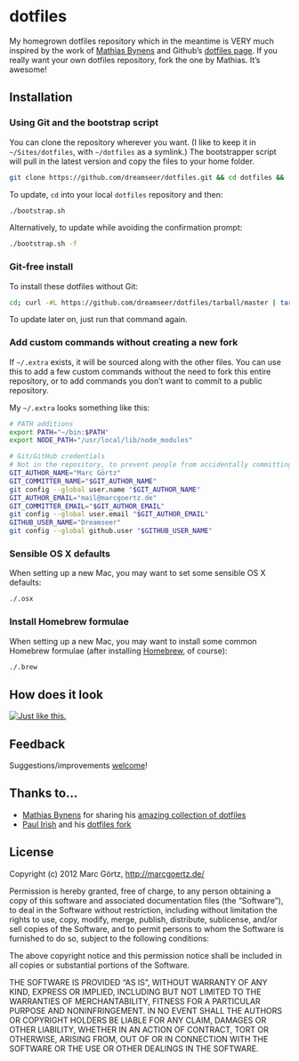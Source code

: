 # dotfiles

My homegrown dotfiles repository which in the meantime is VERY much inspired by the work of [Mathias Bynens](http://mths.be/dotfiles) and Github’s [dotfiles page](http://dotfiles.github.com/). If you really want your own dotfiles repository, fork the one by Mathias. It’s awesome!

## Installation

### Using Git and the bootstrap script

You can clone the repository wherever you want. (I like to keep it in `~/Sites/dotfiles`, with `~/dotfiles` as a symlink.) The bootstrapper script will pull in the latest version and copy the files to your home folder.

```bash
git clone https://github.com/dreamseer/dotfiles.git && cd dotfiles && ./bootstrap.sh
```

To update, `cd` into your local `dotfiles` repository and then:

```bash
./bootstrap.sh
```

Alternatively, to update while avoiding the confirmation prompt:

```bash
./bootstrap.sh -f
```

### Git-free install

To install these dotfiles without Git:

```bash
cd; curl -#L https://github.com/dreamseer/dotfiles/tarball/master | tar -xzv --strip-components 1 --exclude={README.md,bootstrap.sh}
```

To update later on, just run that command again.

### Add custom commands without creating a new fork

If `~/.extra` exists, it will be sourced along with the other files. You can use this to add a few custom commands without the need to fork this entire repository, or to add commands you don’t want to commit to a public repository.

My `~/.extra` looks something like this:

```bash
# PATH additions
export PATH="~/bin:$PATH"
export NODE_PATH="/usr/local/lib/node_modules"

# Git/GitHub credentials
# Not in the repository, to prevent people from accidentally committing under my name
GIT_AUTHOR_NAME="Marc Görtz"
GIT_COMMITTER_NAME="$GIT_AUTHOR_NAME"
git config --global user.name "$GIT_AUTHOR_NAME"
GIT_AUTHOR_EMAIL="mail@marcgoertz.de"
GIT_COMMITTER_EMAIL="$GIT_AUTHOR_EMAIL"
git config --global user.email "$GIT_AUTHOR_EMAIL"
GITHUB_USER_NAME="Dreamseer"
git config --global github.user "$GITHUB_USER_NAME"
```

### Sensible OS X defaults

When setting up a new Mac, you may want to set some sensible OS X defaults:

```bash
./.osx
```

### Install Homebrew formulae

When setting up a new Mac, you may want to install some common Homebrew formulae (after installing [Homebrew](http://mxcl.github.com/homebrew/), of course):

```bash
./.brew
```

## How does it look

<a href="http://cl.ly/I1Dk"><img src="http://cl.ly/I1Dk/Bash.png" alt="Just like this." title="Colorful bash prompt and stuff."></a>

## Feedback

Suggestions/improvements [welcome](https://github.com/dreamseer/dotfiles/issues)!

## Thanks to…

* [Mathias Bynens](http://mathiasbynens.be/) for sharing his [amazing collection of dotfiles](https://github.com/mathiasbynens/dotfiles)
* [Paul Irish](http://paulirish.com/) and his [dotfiles fork](https://github.com/paulirish/dotfiles)

## License

Copyright (c) 2012 Marc Görtz, http://marcgoertz.de/

Permission is hereby granted, free of charge, to any person obtaining a copy of this software and associated documentation files (the “Software”), to deal in the Software without restriction, including without limitation the rights to use, copy, modify, merge, publish, distribute, sublicense, and/or sell copies of the Software, and to permit persons to whom the Software is furnished to do so, subject to the following conditions:

The above copyright notice and this permission notice shall be included in all copies or substantial portions of the Software.

THE SOFTWARE IS PROVIDED “AS IS”, WITHOUT WARRANTY OF ANY KIND, EXPRESS OR IMPLIED, INCLUDING BUT NOT LIMITED TO THE WARRANTIES OF MERCHANTABILITY, FITNESS FOR A PARTICULAR PURPOSE AND NONINFRINGEMENT. IN NO EVENT SHALL THE AUTHORS OR COPYRIGHT HOLDERS BE LIABLE FOR ANY CLAIM, DAMAGES OR OTHER LIABILITY, WHETHER IN AN ACTION OF CONTRACT, TORT OR OTHERWISE, ARISING FROM, OUT OF OR IN CONNECTION WITH THE SOFTWARE OR THE USE OR OTHER DEALINGS IN THE SOFTWARE.
